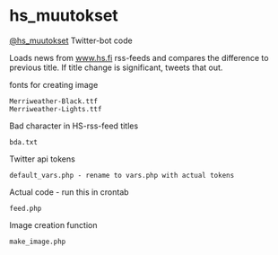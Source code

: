 # hs_muutokset
[@hs_muutokset](https://twitter.com/hs_muutokset/) Twitter-bot code

Loads news from www.hs.fi rss-feeds and compares the difference to previous title. If title change is significant, tweets that out.

fonts for creating image
```
Merriweather-Black.ttf
Merriweather-Lights.ttf
```

Bad character in HS-rss-feed titles
```
bda.txt
```

Twitter api tokens

```
default_vars.php - rename to vars.php with actual tokens
```

Actual code - run this in crontab
```
feed.php
```

Image creation function
```
make_image.php
```

